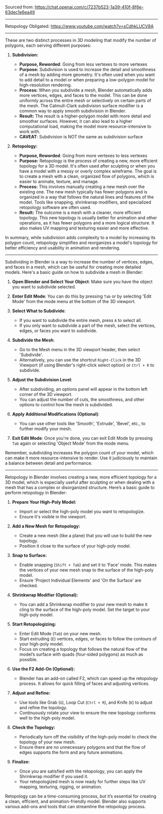 
Sourced from:
https://chat.openai.com/c/7237b523-1a39-410f-8f6e-63dec1e6ea49

---


Retopology Obligated:
https://www.youtube.com/watch?v=sCdhkLUCV8A

---


These are two distinct processes in 3D modeling that modify the number of polygons, each serving different purposes:

1. **Subdivision:**
   - **Purpose, Reworded**: Going from less vertexes to more vertexes
   - **Purpose:** Subdivision is used to increase the detail and smoothness of a mesh by adding more geometry. It's often used when you want to add detail to a model or when preparing a low-polygon model for high-resolution rendering.
   - **Process:** When you subdivide a mesh, Blender automatically adds more vertices, edges, and faces to the model. This can be done uniformly across the entire mesh or selectively on certain parts of the mesh. The Catmull-Clark subdivision surface modifier is a common way to apply smooth subdivision in Blender.
   - **Result:** The result is a higher-polygon model with more detail and smoother surfaces. However, it can also lead to a higher computational load, making the model more resource-intensive to work with.
   - **CAVEAT**: Subdivision is NOT the same as subdivision surface

2. **Retopology:**
   - **Purpose, Reworded**: Going from more vertexes to less vertexes
   - **Purpose:** Retopology is the process of creating a new, more efficient topology for a 3D model. It's often used after sculpting or when you have a model with a messy or overly complex wireframe. The goal is to create a mesh with a clean, organized flow of polygons, which is easier to animate, texture, and manage.
   - **Process:** This involves manually creating a new mesh over the existing one. The new mesh typically has fewer polygons and is organized in a way that follows the natural lines and features of the model. Tools like snapping, shrinkwrap modifiers, and specialized retopology software are often used.
   - **Result:** The outcome is a mesh with a cleaner, more efficient topology. This new topology is usually better for animation and other operations, as it has fewer polygons and a more logical structure. It also makes UV mapping and texturing easier and more effective.

In summary, while subdivision adds complexity to a model by increasing its polygon count, retopology simplifies and reorganizes a model's topology for better efficiency and usability in animation and rendering.

---

Subdividing in Blender is a way to increase the number of vertices, edges, and faces in a mesh, which can be useful for creating more detailed models. Here's a basic guide on how to subdivide a mesh in Blender:

1. **Open Blender and Select Your Object**: Make sure you have the object you want to subdivide selected.

2. **Enter Edit Mode**: You can do this by pressing `Tab` or by selecting 'Edit Mode' from the mode menu at the bottom of the 3D viewport.

3. **Select What to Subdivide**: 
    - If you want to subdivide the entire mesh, press `A` to select all.
    - If you only want to subdivide a part of the mesh, select the vertices, edges, or faces you want to subdivide.

4. **Subdivide the Mesh**: 
    - Go to the Mesh menu in the 3D viewport header, then select 'Subdivide'. 
    - Alternatively, you can use the shortcut `Right-Click` in the 3D Viewport (if using Blender's right-click select option) or `Ctrl + R` to subdivide.

5. **Adjust the Subdivision Level**: 
    - After subdividing, an options panel will appear in the bottom left corner of the 3D viewport.
    - You can adjust the number of cuts, the smoothness, and other options to control how the mesh is subdivided.

6. **Apply Additional Modifications (Optional)**:
    - You can use other tools like 'Smooth', 'Extrude', 'Bevel', etc., to further modify your mesh.

7. **Exit Edit Mode**: Once you're done, you can exit Edit Mode by pressing `Tab` again or selecting 'Object Mode' from the mode menu.

Remember, subdividing increases the polygon count of your model, which can make it more resource-intensive to render. Use it judiciously to maintain a balance between detail and performance.

---

Retopology in Blender involves creating a new, more efficient topology for a 3D model, which is especially useful after sculpting or when dealing with a mesh that has a complex or disorganized structure. Here’s a basic guide to perform retopology in Blender:

1. **Prepare Your High-Poly Model:**
    
    - Import or select the high-poly model you want to retopologize.
    - Ensure it's visible in the viewport.
      
2. **Add a New Mesh for Retopology:**
    
    - Create a new mesh (like a plane) that you will use to build the new topology.
    - Position it close to the surface of your high-poly model.
      
3. **Snap to Surface:**
    
    - Enable snapping (`Shift + Tab`) and set it to 'Face' mode. This makes the vertices of your new mesh snap to the surface of the high-poly model.
    - Ensure 'Project Individual Elements' and 'On the Surface' are checked.
      
4. **Shrinkwrap Modifier (Optional):**
    
    - You can add a Shrinkwrap modifier to your new mesh to make it cling to the surface of the high-poly model. Set the target to your high-poly model.
      
5. **Start Retopologizing:**
    
    - Enter Edit Mode (`Tab`) on your new mesh.
    - Start extruding (`E`) vertices, edges, or faces to follow the contours of your high-poly model.
    - Focus on creating a topology that follows the natural flow of the model’s surface with quads (four-sided polygons) as much as possible.
      
6. **Use the F2 Add-On (Optional):**
    
    - Blender has an add-on called F2, which can speed up the retopology process. It allows for quick filling of faces and adjusting vertices.
      
7. **Adjust and Refine:**
    
    - Use tools like Grab (`G`), Loop Cut (`Ctrl + R`), and Knife (`K`) to adjust and refine the topology.
    - Continuously rotate your view to ensure the new topology conforms well to the high-poly model.
      
8. **Check the Topology:**
    
    - Periodically turn off the visibility of the high-poly model to check the topology of your new mesh.
    - Ensure there are no unnecessary polygons and that the flow of edges supports the form and any future animations.
      
9. **Finalize:**
    
    - Once you are satisfied with the retopology, you can apply the Shrinkwrap modifier if you used it.
    - Your retopologized mesh is now ready for further steps like UV mapping, texturing, rigging, or animation.

Retopology can be a time-consuming process, but it’s essential for creating a clean, efficient, and animation-friendly model. Blender also supports various add-ons and tools that can streamline the retopology process.